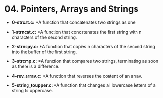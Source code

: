 # 04. Pointers, Arrays and Strings

* **0-strcat.c:**
    *A function that concatenates two strings as one.

* **1-strncat.c:**
    *A function that concatenates the first string with n characters of the second string.

* **2-strncpy.c:**
    *A function that copies n characters of the second string into the buffer of the first string.

* **3-strcmp.c:**
    *A function that compares two strings, terminating as soon as there is a difference.

* **4-rev_array.c:**
    *A function that reverses the content of an array.

* **5-string_toupper.c:**
    *A function that changes all lowercase letters of a string to uppercase.
